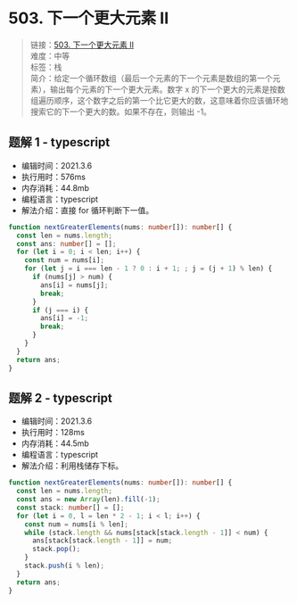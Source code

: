 # 503. 下一个更大元素 II

> 链接：[503. 下一个更大元素 II](https://leetcode-cn.com/problems/next-greater-element-ii/)  
> 难度：中等  
> 标签：栈  
> 简介：给定一个循环数组（最后一个元素的下一个元素是数组的第一个元素），输出每个元素的下一个更大元素。数字 x 的下一个更大的元素是按数组遍历顺序，这个数字之后的第一个比它更大的数，这意味着你应该循环地搜索它的下一个更大的数。如果不存在，则输出 -1。

## 题解 1 - typescript

- 编辑时间：2021.3.6
- 执行用时：576ms
- 内存消耗：44.8mb
- 编程语言：typescript
- 解法介绍：直接 for 循环判断下一值。

```typescript
function nextGreaterElements(nums: number[]): number[] {
  const len = nums.length;
  const ans: number[] = [];
  for (let i = 0; i < len; i++) {
    const num = nums[i];
    for (let j = i === len - 1 ? 0 : i + 1; ; j = (j + 1) % len) {
      if (nums[j] > num) {
        ans[i] = nums[j];
        break;
      }
      if (j === i) {
        ans[i] = -1;
        break;
      }
    }
  }
  return ans;
}
```

## 题解 2 - typescript

- 编辑时间：2021.3.6
- 执行用时：128ms
- 内存消耗：44.5mb
- 编程语言：typescript
- 解法介绍：利用栈储存下标。

```typescript
function nextGreaterElements(nums: number[]): number[] {
  const len = nums.length;
  const ans = new Array(len).fill(-1);
  const stack: number[] = [];
  for (let i = 0, l = len * 2 - 1; i < l; i++) {
    const num = nums[i % len];
    while (stack.length && nums[stack[stack.length - 1]] < num) {
      ans[stack[stack.length - 1]] = num;
      stack.pop();
    }
    stack.push(i % len);
  }
  return ans;
}
```
